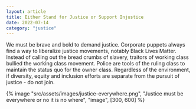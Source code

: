 ```yaml
---
layout: article
title: Either Stand for Justice or Support Injustice
date: 2022-07-14
category: "justice"
---
```


We must be brave and bold to demand justice. Corporate puppets always find a way to liberalize justice movements, notably Black Lives Matter. Instead of calling out the bread crumbs of slavery, traitors of working class bullied the working class movement. Police are tools of the ruling class to maintain the status quo for the owner class. Regardless of the environment, if diversity, equity and inclusion efforts are separate from the pursuit of justice - do not join.

<!-- excerpt -->

{% image "src/assets/images/justice-everywhere.png", "Justice must be everywhere or no it is no where", "image", [300, 600] %}
